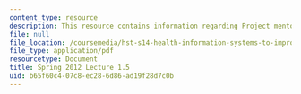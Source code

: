 ```yaml
---
content_type: resource
description: This resource contains information regarding Project mentor presentations.
file: null
file_location: /coursemedia/hst-s14-health-information-systems-to-improve-quality-of-care-in-resource-poor-settings-spring-2012/b65f60c407c8ec286d86ad19f28d7c0b_MITHST_S14S12_lec04e_1201.pdf
file_type: application/pdf
resourcetype: Document
title: Spring 2012 Lecture 1.5
uid: b65f60c4-07c8-ec28-6d86-ad19f28d7c0b
---
```

